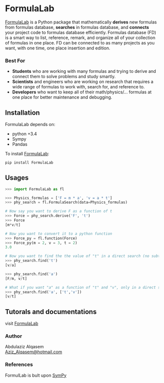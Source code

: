 # FormulaLab
[FormulaLab](https://azizalqasem.github.io/FormulaLab/) is a Python package that mathematically **derives** new formulas from formulas database, **searches** in formulas database, and **connects** your project code to formulas database efficiently. Formulas database (FD) is a smart way to list, reference, remark, and organize all of your collection of formulas in one place. FD can be connected to as many projects as you want, with one time, one place insertion and edition. 

### Best For
- **Students** who are working with many formulas and trying to derive and connect them to solve 
  problems and study smartly.
- **Scientists** and engineers who are working on research that requires a wide range of formulas 
  to work with, search for, and reference to.
- **Developers** who want to keep all of their math/physics/... formulas at one place for better 
  maintenance and debugging.

## Installation
FormulaLab depends on: 
* python +3.4
* Sympy
* Pandas  

To install [FormulaLab](https://azizalqasem.github.io/FormulaLab/):
```python
pip install FormulaLab
```

## Usages

```python
>>> import FormulaLab as fl

>>> Physics_formulas = ['F = m * a', 'v = a * t']
>>> phy_search = fl.FormulaSearch(data=Physics_formulas)

# Now say you want to derive F as a function of t
>>> Force = phy_search.derive('F', 't')
>>> Force
[m*v/t]

# Now you want to convert it to a python function
>>> Force_py = fl.function(Force)
>>> Force_py(m = 2, v = 3, t = 2)
3.0

# Now you want to find the the value of "t" in a direct search (no subtitution)
>>> phy_search.find('t')
[v/a]

>>> phy_search.find('a')
[F/m, v/t]

# What if you want "a" as a function of "t" and "v", only in a direct search:
>>> phy_search.find('a', ['t','v'])
[v/t] 

```

## Tutorals and documentations
visit [FormulaLab](https://azizalqasem.github.io/FormulaLab/)


### Author
Abdulaziz Alqasem <br>
Aziz_Alqasem@hotmail.com


### References
FormulLab is bult upon [SymPy](https://www.sympy.org/en/index.html)
